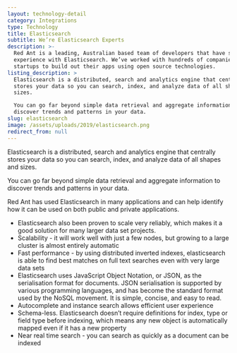 ```yaml
---
layout: technology-detail
category: Integrations
type: Technology
title: Elasticsearch
subtitle: We’re Elasticsearch Experts
description: >-
  Red Ant is a leading, Australian based team of developers that have strong
  experience with Elasticsearch. We’ve worked with hundreds of companies and
  startups to build out their apps using open source technologies.
listing_description: >
  Elasticsearch is a distributed, search and analytics engine that centrally
  stores your data so you can search, index, and analyze data of all shapes and
  sizes.

  You can go far beyond simple data retrieval and aggregate information to
  discover trends and patterns in your data.
slug: elasticsearch
image: /assets/uploads/2019/elasticsearch.png
redirect_from: null
---
```


Elasticsearch is a distributed, search and analytics engine that centrally stores your data so you can search, index, and analyze data of all shapes and sizes.

You can go far beyond simple data retrieval and aggregate information to discover trends and patterns in your data.

Red Ant has used Elasticsearch in many applications and can help identify how it can be used on both public and private applications.

* Elasticsearch also been proven to scale very reliably, which makes it a good solution for many larger data set projects.
* Scalability - it will work well with just a few nodes, but growing to a large cluster is almost entirely automatic
* Fast performance - by using distributed inverted indexes, elasticsearch is able to find best matches on full text searches even with very large data sets
* Elasticsearch uses JavaScript Object Notation, or JSON, as the serialisation format for documents. JSON serialisation is supported by various programming languages, and has become the standard format used by the NoSQL movement. It is simple, concise, and easy to read.
* Autocomplete and instance search allows efficient user experience
* Schema-less. Elasticsearch doesn’t require definitions for index, type or field type before indexing, which means any new object is automatically mapped even if it has a new property
* Near real time search -  you can search as quickly as a document can be indexed

